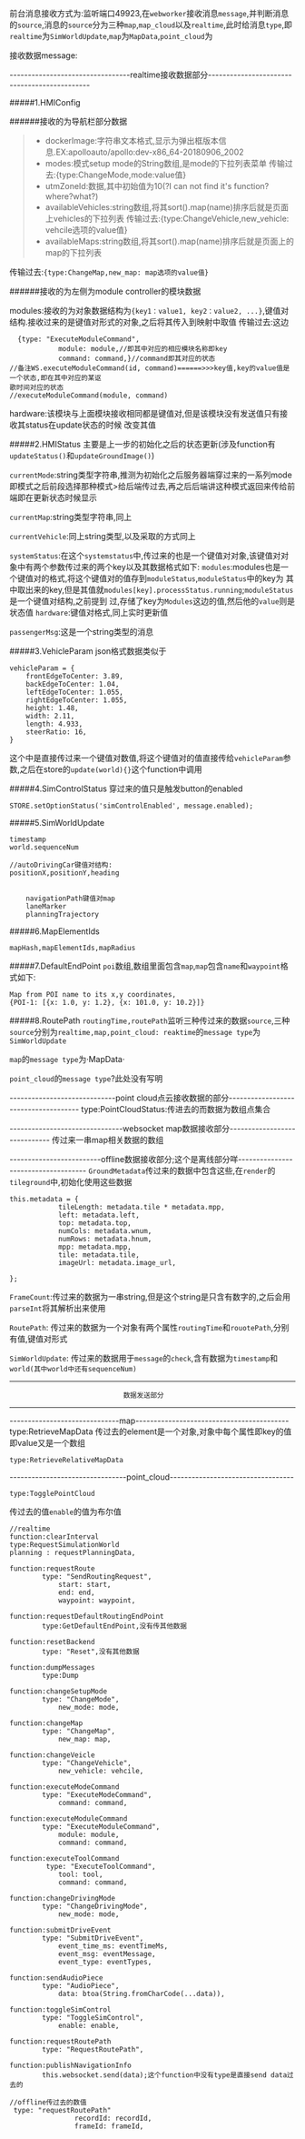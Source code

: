 前台消息接收方式为:监听端口49923,在`webworker`接收消息`message`,并判断消息的`source`,消息的`source`分为三种`map`,`map_cloud`以及`realtime`,此时给消息`type`,即`realtime`为`SimWorldUpdate`,`map`为`MapData`,`point_cloud`为


接收数据message:


---------------------------------realtime接收数据部分---------------------------------------------

#####1.HMIConfig

######接收的为导航栏部分数据

> - dockerImage:字符串文本格式,显示为弹出框版本信息.EX:apolloauto/apollo:dev-x86_64-20180906_2002
> - modes:模式setup mode的String数组,是mode的下拉列表菜单
>         传输过去:{type:ChangeMode,mode:value值}
> - utmZoneId:数据,其中初始值为10(?I can not find it's function?where?what?)
> - availableVehicles:string数组,将其sort().map(name)排序后就是页面上vehicles的下拉列表
>           传输过去:{type:ChangeVehicle,new_vehicle: vehcile选项的value值}
> - availableMaps:string数组,将其sort().map(name)排序后就是页面上的map的下拉列表  

传输过去:`{type:ChangeMap,new_map: map选项的value值}`

######接收的为左侧为module controller的模块数据

modules:接收的为对象数据结构为` {key1：value1, key2：value2, ...} `,键值对结构.接收过来的是键值对形式的对象,之后将其传入到映射中取值
        传输过去:这边

```shell
  {type: "ExecuteModuleCommand",
            module: module,//即其中对应的相应模块名称即key
            command: command,}//command即其对应的状态
//备注WS.executeModuleCommand(id, command)======>>>key值,key的value值是一个状态,即在其中对应的某讴
歌时间对应的状态
//executeModuleCommand(module, command)
```

hardware:该模块与上面模块接收相同都是键值对,但是该模块没有发送值只有接收其status在update状态的时候
改变其值

#####2.HMIStatus
主要是上一步的初始化之后的状态更新(涉及function有`updateStatus()`和`updateGroundImage()`)

`currentMode`:string类型字符串,推测为初始化之后服务器端穿过来的一系列mode即模式之后前段选择那种模式>给后端传过去,再之后后端讲这种模式返回来传给前端即在更新状态时候显示

`currentMap`:string类型字符串,同上

`currentVehicle`:同上string类型,以及采取的方式同上

`systemStatus`:在这个`systemstatus`中,传过来的也是一个键值对对象,该键值对对象中有两个参数传过来的两个key以及其数据格式如下:
`modules`:modules也是一个键值对的格式,将这个键值对的值存到`moduleStatus`,`moduleStatus`中的key为
其中取出来的key,但是其值就`modules[key].processStatus.running`;`moduleStatus`是一个键值对结构,之前提到
过,存储了key为`Modules`这边的值,然后他的`value`则是状态值
 `hardware`:键值对格式,同上实时更新值

`passengerMsg`:这是一个string类型的消息

#####3.VehicleParam
json格式数据类似于 

```shell
vehicleParam = {
    frontEdgeToCenter: 3.89,
    backEdgeToCenter: 1.04,
    leftEdgeToCenter: 1.055,
    rightEdgeToCenter: 1.055,
    height: 1.48,
    width: 2.11,
    length: 4.933,
    steerRatio: 16,
}
```


这个中是直接传过来一个键值对数值,将这个键值对的值直接传给`vehicleParam`参数,之后在store的`update(world){}`这个function中调用

#####4.SimControlStatus
穿过来的值只是触发button的enabled

```shell
STORE.setOptionStatus('simControlEnabled', message.enabled);
```

#####5.SimWorldUpdate
```shell
timestamp
world.sequenceNum
```

    //autoDrivingCar键值对结构:
    positionX,positionY,heading


        navigationPath键值对map
        laneMarker
        planningTrajectory

#####6.MapElementIds

```shell
mapHash,mapElementIds,mapRadius
```

#####7.DefaultEndPoint
​        `poi`数组,数组里面包含`map`,`map`包含`name`和`waypoint`格式如下:

```shell
Map from POI name to its x,y coordinates,
{POI-1: [{x: 1.0, y: 1.2}, {x: 101.0, y: 10.2}]}
```

#####8.RoutePath
`routingTime,routePath`监听三种传过来的数据`source`,三种`source`分别为`realtime,map,point_cloud:
reaktime`的`message type`为`SimWorldUpdate`

`map`的`message type`为·MapData·

`point_cloud`的`message type`?此处没有写明

-----------------------------point cloud点云接收数据的部分-------------------------------------
type:PointCloudStatus:传进去的而数据为数组点集合

-------------------------------websocket map数据接收部分-----------------------------
传过来一串map相关数据的数组

-------------------------offline数据接收部分;这个是离线部分咩------------------------------------
`GroundMetadata`传过来的数据中包含这些,在`render`的`tileground`中,初始化使用这些数据

```shell
this.metadata = {
            tileLength: metadata.tile * metadata.mpp,
            left: metadata.left,
            top: metadata.top,
            numCols: metadata.wnum,
            numRows: metadata.hnum,
            mpp: metadata.mpp,
            tile: metadata.tile,
            imageUrl: metadata.image_url,

};
```

`FrameCount`:传过来的数据为一串string,但是这个string是只含有数字的,之后会用`parseInt`将其解析出来使用

`RoutePath`:
传过来的数据为一个对象有两个属性`routingTime`和`rouotePath`,分别有值,键值对形式

`SimWorldUpdate`:
传过来的数据用于`message`的`check`,含有数据为`timestamp`和`world(其中world中还有sequenceNum)`

--------------------------------------------------------------------------------------------
                                数据发送部分
--------------------------------------------------------------------------------------

------------------------------map------------------------------------------
type:RetrieveMapData
传过去的element是一个对象,对象中每个属性即key的值即value又是一个数组

```shell
type:RetrieveRelativeMapData
```

--------------------------------point_cloud----------------------------------

```shell
type:TogglePointCloud
```


传过去的值`enable`的值为布尔值

```shell
//realtime
function:clearInterval
type:RequestSimulationWorld
planning : requestPlanningData,

function:requestRoute
        type: "SendRoutingRequest",
            start: start,
            end: end,
            waypoint: waypoint,

function:requestDefaultRoutingEndPoint
        type:GetDefaultEndPoint,没有传其他数据

function:resetBackend
        type: "Reset",没有其他数据

function:dumpMessages
        type:Dump

function:changeSetupMode
        type: "ChangeMode",
            new_mode: mode,

function:changeMap
        type: "ChangeMap",
            new_map: map,

function:changeVeicle
        type: "ChangeVehicle",
            new_vehicle: vehcile,

function:executeModeCommand
        type: "ExecuteModeCommand",
            command: command,

function:executeModuleCommand
        type: "ExecuteModuleCommand",
            module: module,
            command: command,

function:executeToolCommand
         type: "ExecuteToolCommand",
            tool: tool,
            command: command,

function:changeDrivingMode
        type: "ChangeDrivingMode",
            new_mode: mode,

function:submitDriveEvent
        type: "SubmitDriveEvent",
            event_time_ms: eventTimeMs,
            event_msg: eventMessage,
            event_type: eventTypes,

function:sendAudioPiece
        type: "AudioPiece",
            data: btoa(String.fromCharCode(...data)),

function:toggleSimControl
        type: "ToggleSimControl",
            enable: enable,
                                                                               
function:requestRoutePath
        type: "RequestRoutePath",

function:publishNavigationInfo
        this.websocket.send(data);这个function中没有type是直接send data过去的

```

```shell
//offline传过去的数值
 type: "requestRoutePath"
                recordId: recordId,
                frameId: frameId,
```




